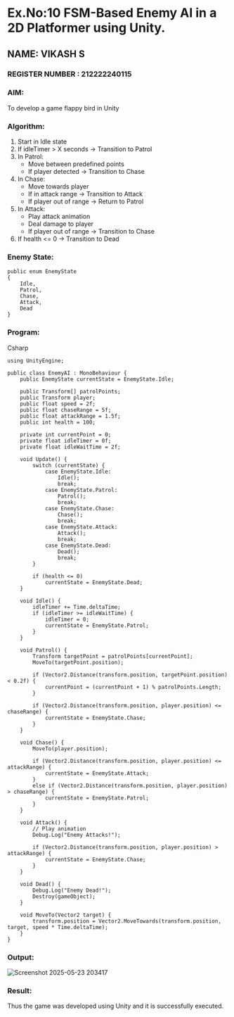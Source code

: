 # Ex.No:10 FSM-Based Enemy AI in a 2D Platformer using Unity.   
## NAME: VIKASH S
### REGISTER NUMBER : 212222240115
### AIM: 
To develop a game flappy bird in Unity 
### Algorithm:

1. Start in Idle state
2. If idleTimer > X seconds → Transition to Patrol
3. In Patrol:
    - Move between predefined points
    - If player detected → Transition to Chase
4. In Chase:
    - Move towards player
    - If in attack range → Transition to Attack
    - If player out of range → Return to Patrol
5. In Attack:
    - Play attack animation
    - Deal damage to player
    - If player out of range → Transition to Chase
6. If health <= 0 → Transition to Dead
### Enemy State:
```
public enum EnemyState 
{
    Idle,
    Patrol,
    Chase,
    Attack,
    Dead
}
```
### Program:
Csharp
```
using UnityEngine;

public class EnemyAI : MonoBehaviour {
    public EnemyState currentState = EnemyState.Idle;

    public Transform[] patrolPoints;
    public Transform player;
    public float speed = 2f;
    public float chaseRange = 5f;
    public float attackRange = 1.5f;
    public int health = 100;

    private int currentPoint = 0;
    private float idleTimer = 0f;
    private float idleWaitTime = 2f;

    void Update() {
        switch (currentState) {
            case EnemyState.Idle:
                Idle();
                break;
            case EnemyState.Patrol:
                Patrol();
                break;
            case EnemyState.Chase:
                Chase();
                break;
            case EnemyState.Attack:
                Attack();
                break;
            case EnemyState.Dead:
                Dead();
                break;
        }

        if (health <= 0)
            currentState = EnemyState.Dead;
    }

    void Idle() {
        idleTimer += Time.deltaTime;
        if (idleTimer >= idleWaitTime) {
            idleTimer = 0;
            currentState = EnemyState.Patrol;
        }
    }

    void Patrol() {
        Transform targetPoint = patrolPoints[currentPoint];
        MoveTo(targetPoint.position);

        if (Vector2.Distance(transform.position, targetPoint.position) < 0.2f) {
            currentPoint = (currentPoint + 1) % patrolPoints.Length;
        }

        if (Vector2.Distance(transform.position, player.position) <= chaseRange) {
            currentState = EnemyState.Chase;
        }
    }

    void Chase() {
        MoveTo(player.position);

        if (Vector2.Distance(transform.position, player.position) <= attackRange) {
            currentState = EnemyState.Attack;
        }
        else if (Vector2.Distance(transform.position, player.position) > chaseRange) {
            currentState = EnemyState.Patrol;
        }
    }

    void Attack() {
        // Play animation
        Debug.Log("Enemy Attacks!");

        if (Vector2.Distance(transform.position, player.position) > attackRange) {
            currentState = EnemyState.Chase;
        }
    }

    void Dead() {
        Debug.Log("Enemy Dead!");
        Destroy(gameObject);
    }

    void MoveTo(Vector2 target) {
        transform.position = Vector2.MoveTowards(transform.position, target, speed * Time.deltaTime);
    }
}

```
### Output:


![Screenshot 2025-05-23 203417](https://github.com/user-attachments/assets/8b299d8b-46ac-4cf5-8ea3-b05aa33ce1ed)

### Result:
Thus the game was developed using Unity and it is successfully executed.
